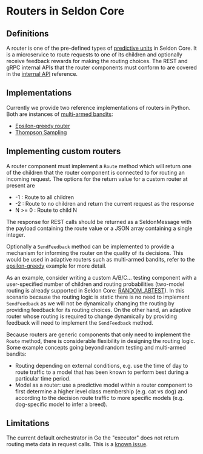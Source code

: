 # Routers in Seldon Core

## Definitions
A router is one of the pre-defined types of [predictive
units](../reference/apis/prediction.md#proto-buffer-and-grpc-definition) in
Seldon Core.
It is a microservice to route requests to one of its children and optionally
receive feedback rewards for making the routing choices.
The REST and gRPC internal APIs that the router components must conform to are
covered in the [internal API](../reference/apis/internal-api.md#route)
reference.

## Implementations
Currently we provide two reference implementations of routers in Python. Both are instances of [multi-armed bandits](https://en.wikipedia.org/wiki/Multi-armed_bandit#Semi-uniform_strategies):
* [Epsilon-greedy router](https://github.com/SeldonIO/seldon-core/tree/master/components/routers/epsilon-greedy)
* [Thompson Sampling](https://github.com/SeldonIO/seldon-core/tree/master/components/routers/thompson-sampling)

## Implementing custom routers
A router component must implement a `Route` method which will return one of the children that the router component is connected to for routing an incoming request. The options for the return value for a custom router at present are

 * -1 : Route to all children
 * -2 : Route to no children and return the current request as the response
 * N >= 0 : Route to child N

The response for REST calls should be returned as a SeldonMessage with the payload containing the route value or a JSON array containing a single integer.

Optionally a `SendFeedback` method can be implemented to provide a mechanism for informing the router on the quality of its decisions. This would be used in adaptive routers such as multi-armed bandits, refer to the [epsilon-greedy](https://github.com/SeldonIO/seldon-core/tree/master/components/routers/epsilon-greedy) example for more detail.

As an example, consider writing a custom A/B/C... testing component with a
user-specified number of children and routing probabilities (two-model routing
is already supported in Seldon Core:
[RANDOM_ABTEST](../reference/apis/prediction.md#proto-buffer-and-grpc-definition)).
In this scenario because the routing logic is static there is no need to
implement `SendFeedback` as we will not be dynamically changing the routing by
providing feedback for its routing choices.
On the other hand, an adaptive router whose routing is required to change
dynamically by providing feedback will need to implement the `SendFeedback`
method.

Because routers are generic components that only need to implement the `Route` method, there is considerable flexibility in designing the routing logic. Some example concepts going beyond random testing and multi-armed bandits:
* Routing depending on external conditions, e.g. use the time of day to route traffic to a model that has been known to perform best during a particular time period.
* Model as a router: use a predictive model within a router component to first determine a higher level class membership (e.g. cat vs dog) and according to the decision route traffic to more specific models (e.g. dog-specific model to infer a breed).

## Limitations

The current default orchestrator in Go the "executor" does not return routing meta data in request calls. This is a [known issue](https://github.com/SeldonIO/seldon-core/issues/1823). 

